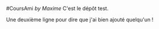 #CoursAmi
*by Maxime*
C'est le dépôt test.

Une deuxième ligne pour dire que j'ai bien ajouté quelqu'un !
